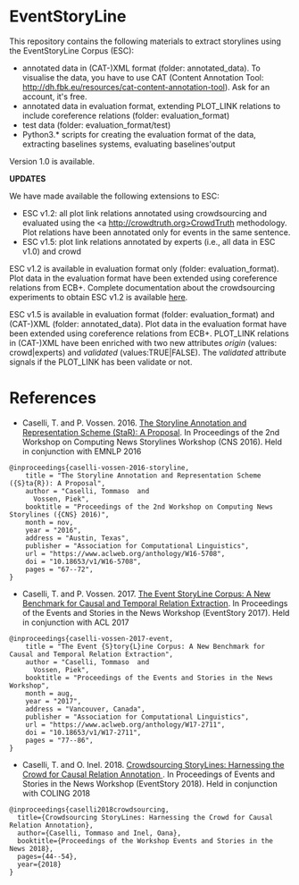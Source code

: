 # EventStoryLine

This repository contains the following materials to extract storylines using the EventStoryLine Corpus (ESC):

- annotated data in (CAT-)XML format (folder: annotated_data). To visualise the data, you have to use CAT (Content Annotation Tool: http://dh.fbk.eu/resources/cat-content-annotation-tool). Ask for an account, it's free.
- annotated data in evaluation format, extending PLOT_LINK relations to include coreference relations (folder: evaluation_format)
- test data (folder: evaluation_format/test)
- Python3.* scripts for creating the evaluation format of the data, extracting baselines systems, evaluating baselines'output

Version 1.0 is available.

**UPDATES**

We have made available the following extensions to ESC:
- ESC v1.2: all plot link relations annotated using crowdsourcing and evaluated using the <a http://crowdtruth.org>CrowdTruth</a> methodology. Plot relations have been annotated only for events in the same sentence.
- ESC v1.5: plot link relations annotated by experts (i.e., all data in ESC v1.0) and crowd

ESC v1.2 is available in evaluation format only (folder: evaluation_format). Plot data in the evaluation format have been extended using coreference relations from ECB+. 
Complete documentation about the crowdsourcing experiments to obtain ESC v1.2 is available <a href="https://github.com/CrowdTruth/Crowdsourcing-StoryLines">here</a>.

ESC v1.5 is available in evaluation format (folder: evaluation_format) and (CAT-)XML (folder: annotated_data). Plot data in the evaluation format have been extended using coreference relations from ECB+.
PLOT_LINK relations in (CAT-)XML have been enriched with two new attributes *origin* (values: crowd|experts) and *validated* (values:TRUE|FALSE). 
The *validated* attribute signals if the PLOT_LINK has been validate or not. 


# References

- Caselli, T. and P. Vossen. 2016. <a href="http://aclweb.org/anthology/W/W16/W16-5708.pdf">The Storyline Annotation and Representation Scheme (StaR): A Proposal</a>. In Proceedings of the 2nd Workshop on Computing News Storylines Workshop (CNS 2016). Held in conjunction with EMNLP 2016
```
@inproceedings{caselli-vossen-2016-storyline,
    title = "The Storyline Annotation and Representation Scheme ({S}ta{R}): A Proposal",
    author = "Caselli, Tommaso  and
      Vossen, Piek",
    booktitle = "Proceedings of the 2nd Workshop on Computing News Storylines ({CNS} 2016)",
    month = nov,
    year = "2016",
    address = "Austin, Texas",
    publisher = "Association for Computational Linguistics",
    url = "https://www.aclweb.org/anthology/W16-5708",
    doi = "10.18653/v1/W16-5708",
    pages = "67--72",
}
```
- Caselli, T. and P. Vossen. 2017. <a href="http://aclweb.org/anthology/W/W17/W17-2711.pdf">The Event StoryLine Corpus: A New Benchmark for Causal and Temporal Relation Extraction</a>. In Proceedings of the Events and Stories in the News Workshop (EventStory 2017). Held in conjunction with ACL 2017
```
@inproceedings{caselli-vossen-2017-event,
    title = "The Event {S}tory{L}ine Corpus: A New Benchmark for Causal and Temporal Relation Extraction",
    author = "Caselli, Tommaso  and
      Vossen, Piek",
    booktitle = "Proceedings of the Events and Stories in the News Workshop",
    month = aug,
    year = "2017",
    address = "Vancouver, Canada",
    publisher = "Association for Computational Linguistics",
    url = "https://www.aclweb.org/anthology/W17-2711",
    doi = "10.18653/v1/W17-2711",
    pages = "77--86",
}
```
- Caselli, T. and O. Inel. 2018. <a href="http://aclweb.org/anthology/W/W17/W17-2711.pdf">Crowdsourcing StoryLines: Harnessing the Crowd for Causal Relation Annotation </a>. In Proceedings of Events and Stories in the News Workshop (EventStory 2018). Held in conjunction with COLING 2018
```
@inproceedings{caselli2018crowdsourcing,
  title={Crowdsourcing StoryLines: Harnessing the Crowd for Causal Relation Annotation},
  author={Caselli, Tommaso and Inel, Oana},
  booktitle={Proceedings of the Workshop Events and Stories in the News 2018},
  pages={44--54},
  year={2018}
}
```

